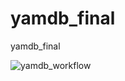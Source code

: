# yamdb_final
yamdb_final

![yamdb_workflow](https://github.com/gilbey7s/yamdb_final/actions/workflows/yamdb_workflow.yml/badge.svg)